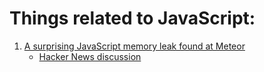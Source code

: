 # Things related to JavaScript:
1. [A surprising JavaScript memory leak found at Meteor](http://point.davidglasser.net/2013/06/27/surprising-javascript-memory-leak.html)
    * [Hacker News discussion](https://news.ycombinator.com/item?id=5959020)
